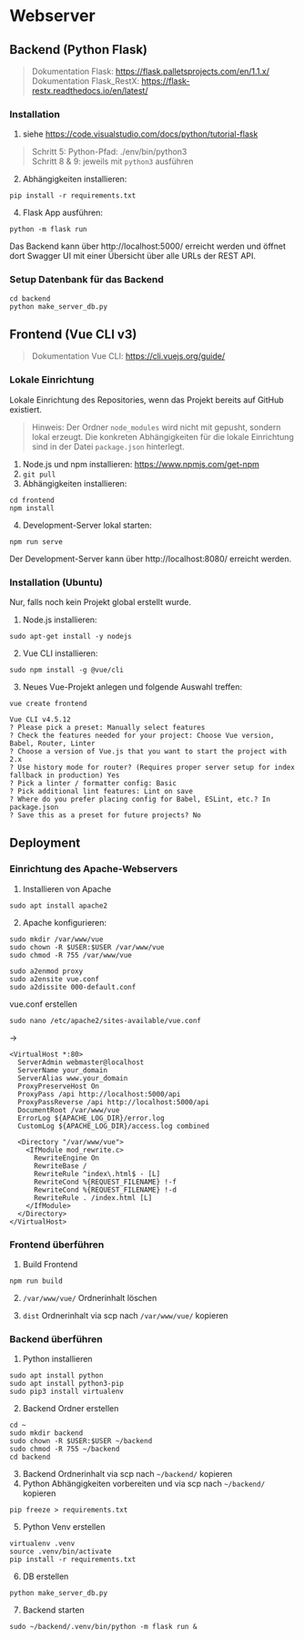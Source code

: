 # Webserver

## Backend (Python Flask)
>Dokumentation Flask: https://flask.palletsprojects.com/en/1.1.x/<br>
Dokumentation Flask_RestX: https://flask-restx.readthedocs.io/en/latest/

### Installation

1. siehe https://code.visualstudio.com/docs/python/tutorial-flask
>Schritt 5: Python-Pfad: ./env/bin/python3<br>
Schritt 8 & 9: jeweils mit `python3` ausführen

2. Abhängigkeiten installieren:
```
pip install -r requirements.txt
```
4. Flask App ausführen:
```
python -m flask run
```

Das Backend kann über http://localhost:5000/ erreicht werden und öffnet dort Swagger UI mit einer Übersicht über alle URLs der REST API.

### Setup Datenbank für das Backend

```
cd backend
python make_server_db.py
```

## Frontend (Vue CLI v3)
>Dokumentation Vue CLI: https://cli.vuejs.org/guide/

### Lokale Einrichtung
Lokale Einrichtung des Repositories, wenn das Projekt bereits auf GitHub existiert.
>Hinweis: Der Ordner `node_modules` wird nicht mit gepusht, sondern lokal erzeugt. Die konkreten Abhängigkeiten für die lokale Einrichtung sind in der Datei `package.json` hinterlegt.

1. Node.js und npm installieren: https://www.npmjs.com/get-npm
2. `git pull`
3. Abhängigkeiten installieren:
```
cd frontend
npm install
```
4. Development-Server lokal starten:
```
npm run serve
```

Der Development-Server kann über http://localhost:8080/ erreicht werden.


### Installation (Ubuntu)
Nur, falls noch kein Projekt global erstellt wurde.

1. Node.js installieren:
```
sudo apt-get install -y nodejs
```
2. Vue CLI installieren:
```
sudo npm install -g @vue/cli
```
3. Neues Vue-Projekt anlegen und folgende Auswahl treffen:
```
vue create frontend
```

```
Vue CLI v4.5.12
? Please pick a preset: Manually select features
? Check the features needed for your project: Choose Vue version, Babel, Router, Linter
? Choose a version of Vue.js that you want to start the project with 2.x
? Use history mode for router? (Requires proper server setup for index fallback in production) Yes
? Pick a linter / formatter config: Basic
? Pick additional lint features: Lint on save
? Where do you prefer placing config for Babel, ESLint, etc.? In package.json
? Save this as a preset for future projects? No
```

## Deployment

### Einrichtung des Apache-Webservers
1. Installieren von Apache
```
sudo apt install apache2
```
2. Apache konfigurieren:
```
sudo mkdir /var/www/vue
sudo chown -R $USER:$USER /var/www/vue
sudo chmod -R 755 /var/www/vue

sudo a2enmod proxy
sudo a2ensite vue.conf
sudo a2dissite 000-default.conf
```

vue.conf erstellen
```
sudo nano /etc/apache2/sites-available/vue.conf
```
->
```
<VirtualHost *:80>
  ServerAdmin webmaster@localhost
  ServerName your_domain
  ServerAlias www.your_domain
  ProxyPreserveHost On
  ProxyPass /api http://localhost:5000/api
  ProxyPassReverse /api http://localhost:5000/api
  DocumentRoot /var/www/vue
  ErrorLog ${APACHE_LOG_DIR}/error.log
  CustomLog ${APACHE_LOG_DIR}/access.log combined

  <Directory "/var/www/vue">
    <IfModule mod_rewrite.c>
      RewriteEngine On
      RewriteBase /
      RewriteRule ^index\.html$ - [L]
      RewriteCond %{REQUEST_FILENAME} !-f
      RewriteCond %{REQUEST_FILENAME} !-d
      RewriteRule . /index.html [L]
    </IfModule>
  </Directory>
</VirtualHost>
```


### Frontend überführen
1. Build Frontend
```
npm run build
```

2. `/var/www/vue/` Ordnerinhalt löschen

3. `dist` Ordnerinhalt via scp nach `/var/www/vue/` kopieren

### Backend überführen
1. Python installieren
```
sudo apt install python
sudo apt install python3-pip
sudo pip3 install virtualenv
```

2. Backend Ordner erstellen
```
cd ~
sudo mkdir backend
sudo chown -R $USER:$USER ~/backend
sudo chmod -R 755 ~/backend
cd backend
```

3. Backend Ordnerinhalt via scp nach `~/backend/` kopieren
4. Python Abhängigkeiten vorbereiten und via scp nach `~/backend/` kopieren
```
pip freeze > requirements.txt
```

5. Python Venv erstellen
```
virtualenv .venv
source .venv/bin/activate
pip install -r requirements.txt
```

6. DB erstellen
```
python make_server_db.py
```

7. Backend starten
```
sudo ~/backend/.venv/bin/python -m flask run &
```